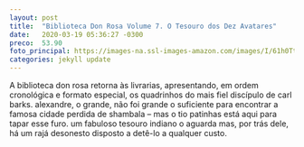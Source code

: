```yaml
---
layout: post
title:  "Biblioteca Don Rosa Volume 7. O Tesouro dos Dez Avatares"
date:   2020-03-19 05:36:27 -0300
preco:  53.90
foto_principal: https://images-na.ssl-images-amazon.com/images/I/61h0TtST4SL._SX375_BO1,204,203,200_.jpg
categories: jekyll update
---
```


A biblioteca don rosa retorna às livrarias, apresentando, em ordem cronológica e formato especial, os quadrinhos do mais fiel discípulo de carl barks. alexandre, o grande, não foi grande o suficiente para encontrar a famosa cidade perdida de shambala – mas o tio patinhas está aqui para tapar esse furo. um fabuloso tesouro indiano o aguarda mas, por trás dele, há um rajá desonesto disposto a detê-lo a qualquer custo.
